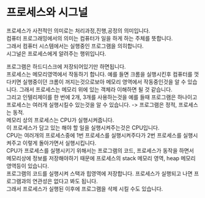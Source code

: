 # 프로세스와 시그널
프로세스가 사전적인 의미로는 처리과정,진행,공정의 의미입니다.  
컴퓨터 프로그래밍에서의 의미는 컴퓨터가 일을 하게 하는 주체를 뜻합니다.  
그래서 컴퓨터 시스템에서는 실행중인 프로그램을 의히합니다.  
시그널은 프로세스에게 알려주는 행위입니다.  

프로그램은 하드디스크에 저장되어있기만 하면됩니다.  
프로세스는 메모리영역에서 작동하기 합니다. 예를 들면 크롬을 실행시킨후 컴퓨터를 껏다키면 실행중이던 크롬이 꺼지는것으로보아 메모리 영역에서 작동중인것을 알 수 있습니다.  그래서 프로세스는 메모리 위에 있는 객체라 이해하면 될 것 같습니다.  
그리고 인텔리제이를 한 번에 2개, 3개를 사용하는것을 예를 들때 프로그램은 하나이고 프로세스는 여러개 실행시킬수 있는것을 알 수 있습니다.  -> 프로그램은 정적, 프로세스는 동적.  
메모리 상의 프로세스는 CPU가 실행시켜줍니다.  
이 프로세스가 담고 있는 해야 할 일을 실행시켜주는것은 CPU입니다.  
CPU는 여러개의 프로세스중에 1번 프로세스를 실행시켜주다가 2번 프로세스를 실행시켜주고 이렇게 돌아가면서 실행시킵니다.  
CPU가 프로세스를 실행시키기 위해서는 프로그램의 코드, 프로세스가 동작을 하면서 메모리상에 정보를 저장해야하기 때문에 프로세스의 stack 메모리 영역, heap 메모리 영역등이 있습니다.  
프로그램의 코드를 실행시켜 스택과 힙영역에 저장합니다. 
프로세스가 실행되고 나면 프로그램과의 연관성은 없다고 봐도 됩니다.  
그래서 프로세스가 실행된 이후에 프로그램을 삭제 시킬 수도 있습니다.